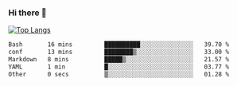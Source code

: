 ### Hi there 👋

<!--
**3Xpl0it3r/3Xpl0it3r** is a ✨ _special_ ✨ repository because its `README.md` (this file) appears on your GitHub profile.

Here are some ideas to get you started:

- 🔭 I’m currently working on ...
- 🌱 I’m currently learning ...
- 👯 I’m looking to collaborate on ...
- 🤔 I’m looking for help with ...
- 💬 Ask me about ...
- 📫 How to reach me: ...
- 😄 Pronouns: ...
- ⚡ Fun fact: ...
-->


[![Top Langs](https://github-readme-stats.vercel.app/api/top-langs/?username=3Xpl0it3r&layout=compact)](https://github.com/3Xpl0it3r/3Xpl0it3r)

<!--START_SECTION:waka-->

```txt
Bash       16 mins         ██████████░░░░░░░░░░░░░░░   39.70 %
conf       13 mins         ████████▒░░░░░░░░░░░░░░░░   33.00 %
Markdown   8 mins          █████▒░░░░░░░░░░░░░░░░░░░   21.57 %
YAML       1 min           █░░░░░░░░░░░░░░░░░░░░░░░░   03.77 %
Other      0 secs          ▒░░░░░░░░░░░░░░░░░░░░░░░░   01.28 %
```

<!--END_SECTION:waka-->
